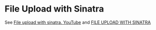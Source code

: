 File Upload with Sinatra
========================

See
[File upload with sinatra. YouTube](http://youtu.be/7tkQUTUxJWE)
and
[FILE UPLOAD WITH SINATRA](http://www.wooptoot.com/file-upload-with-sinatra)
